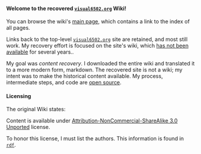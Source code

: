 #### Welcome to the **recovered** [`visual6502.org`](http://visual6502.org) Wiki!

You can browse the wiki's [main page](./wiki/index.php-title-Main_Page),
which contains a link to the index of all pages.

Links back to the top-level [`visual6502.org`](http://visual6502.org) site are retained,
and most still work. My recovery effort is focused on the site's wiki,
which [has not been available](http://visual6502.org/wiki) for several years..

My goal was _content recovery_. I downloaded the entire wiki and translated it
to a more modern form, markdown. The recovered site is not a wiki; my intent was
to make the historical content available. My process, intermediate steps, and
code are [open source](https://github.com/gmofishsauce/v6502demo). 

#### Licensing

The original Wiki states:

Content is available under [Attribution-NonCommercial-ShareAlike 3.0 Unported](https://web.archive.org/web/20210405071423/http://creativecommons.org/licenses/by-nc-sa/3.0/) license.

To honor this license, I must list the authors.
This information is found in [`rdf`](./rdf).


